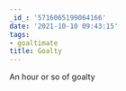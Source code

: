 ```yaml
---
_id_: '5716065199064166'
date: '2021-10-10 09:43:15'
tags:
- goaltimate
title: Goalty
---
```


An hour or so of goalty
